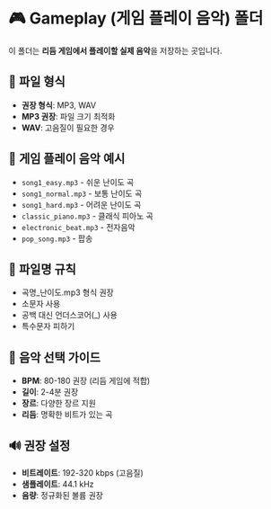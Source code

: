 # 🎮 Gameplay (게임 플레이 음악) 폴더

이 폴더는 **리듬 게임에서 플레이할 실제 음악**을 저장하는 곳입니다.

## 📁 파일 형식

- **권장 형식**: MP3, WAV
- **MP3 권장**: 파일 크기 최적화
- **WAV**: 고음질이 필요한 경우

## 🎵 게임 플레이 음악 예시

- `song1_easy.mp3` - 쉬운 난이도 곡
- `song1_normal.mp3` - 보통 난이도 곡
- `song1_hard.mp3` - 어려운 난이도 곡
- `classic_piano.mp3` - 클래식 피아노 곡
- `electronic_beat.mp3` - 전자음악
- `pop_song.mp3` - 팝송

## 📝 파일명 규칙

- 곡명\_난이도.mp3 형식 권장
- 소문자 사용
- 공백 대신 언더스코어(\_) 사용
- 특수문자 피하기

## 🎼 음악 선택 가이드

- **BPM**: 80-180 권장 (리듬 게임에 적합)
- **길이**: 2-4분 권장
- **장르**: 다양한 장르 지원
- **리듬**: 명확한 비트가 있는 곡

## 🔊 권장 설정

- **비트레이트**: 192-320 kbps (고음질)
- **샘플레이트**: 44.1 kHz
- **음량**: 정규화된 볼륨 권장
